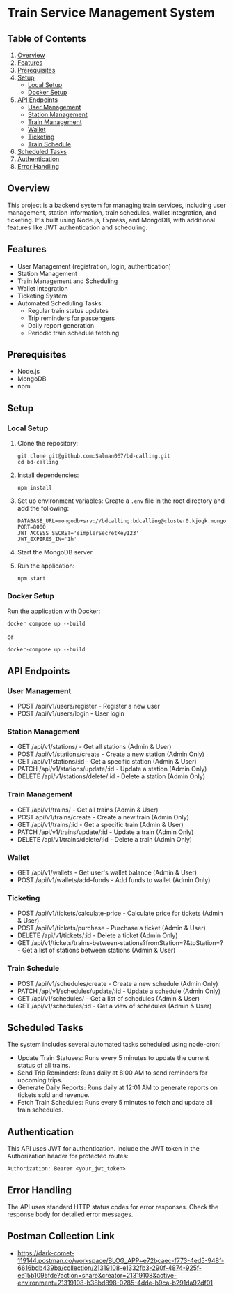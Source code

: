 # Train Service Management System

## Table of Contents
1. [Overview](#overview)
2. [Features](#features)
3. [Prerequisites](#prerequisites)
4. [Setup](#setup)
   - [Local Setup](#local-setup)
   - [Docker Setup](#docker-setup)
5. [API Endpoints](#api-endpoints)
   - [User Management](#user-management)
   - [Station Management](#station-management)
   - [Train Management](#train-management)
   - [Wallet](#wallet)
   - [Ticketing](#ticketing)
   - [Train Schedule](#train-schedule)
6. [Scheduled Tasks](#scheduled-tasks)
7. [Authentication](#authentication)
8. [Error Handling](#error-handling)

## Overview

This project is a backend system for managing train services, including user management, station information, train schedules, wallet integration, and ticketing. It's built using Node.js, Express, and MongoDB, with additional features like JWT authentication and scheduling.

## Features

- User Management (registration, login, authentication)
- Station Management
- Train Management and Scheduling
- Wallet Integration
- Ticketing System
- Automated Scheduling Tasks:
  - Regular train status updates
  - Trip reminders for passengers
  - Daily report generation
  - Periodic train schedule fetching

## Prerequisites

- Node.js 
- MongoDB
- npm 

## Setup

### Local Setup

1. Clone the repository:
   ```
   git clone git@github.com:Salman067/bd-calling.git
   cd bd-calling
   ```

2. Install dependencies:
   ```
   npm install
   ```

3. Set up environment variables:
   Create a `.env` file in the root directory and add the following:
   ```
   DATABASE_URL=mongodb+srv://bdcalling:bdcalling@cluster0.kjogk.mongodb.net/
   PORT=8000
   JWT_ACCESS_SECRET='simplerSecretKey123'
   JWT_EXPIRES_IN='1h'
   ```

4. Start the MongoDB server.

5. Run the application:
   ```
   npm start
   ```

### Docker Setup

Run the application with Docker:
```
docker compose up --build
```
or
```
docker-compose up --build
```

## API Endpoints

### User Management

- POST /api/v1/users/register - Register a new user
- POST /api/v1/users/login - User login

### Station Management

- GET /api/v1/stations/ - Get all stations (Admin & User)
- POST /api/v1/stations/create - Create a new station (Admin Only)
- GET /api/v1/stations/:id - Get a specific station (Admin & User)
- PATCH /api/v1/stations/update/:id - Update a station (Admin Only)
- DELETE /api/v1/stations/delete/:id - Delete a station (Admin Only)

### Train Management

- GET /api/v1/trains/ - Get all trains (Admin & User)
- POST api/v1/trains/create - Create a new train (Admin Only)
- GET /api/v1/trains/:id - Get a specific train (Admin & User)
- PATCH /api/v1/trains/update/:id - Update a train (Admin Only)
- DELETE /api/v1/trains/delete/:id - Delete a train (Admin Only)

### Wallet

- GET /api/v1/wallets - Get user's wallet balance (Admin & User)
- POST /api/v1/wallets/add-funds - Add funds to wallet (Admin Only)

### Ticketing

- POST /api/v1/tickets/calculate-price - Calculate price for tickets (Admin & User)
- POST /api/v1/tickets/purchase - Purchase a ticket (Admin & User)
- DELETE /api/v1/tickets/:id - Delete a ticket (Admin Only)
- GET /api/v1/tickets/trains-between-stations?fromStation=?&toStation=? - Get a list of stations between stations (Admin & User)

### Train Schedule

- POST /api/v1/schedules/create - Create a new schedule (Admin Only)
- PATCH /api/v1/schedules/update/:id - Update a schedule (Admin Only)
- GET /api/v1/schedules/ - Get a list of schedules (Admin & User)
- GET /api/v1/schedules/:id - Get a view of schedules (Admin & User)

## Scheduled Tasks

The system includes several automated tasks scheduled using node-cron:

- Update Train Statuses: Runs every 5 minutes to update the current status of all trains.
- Send Trip Reminders: Runs daily at 8:00 AM to send reminders for upcoming trips.
- Generate Daily Reports: Runs daily at 12:01 AM to generate reports on tickets sold and revenue.
- Fetch Train Schedules: Runs every 5 minutes to fetch and update all train schedules.

## Authentication

This API uses JWT for authentication. Include the JWT token in the Authorization header for protected routes:

```
Authorization: Bearer <your_jwt_token>
```

## Error Handling

The API uses standard HTTP status codes for error responses. Check the response body for detailed error messages.

## Postman Collection Link
- https://dark-comet-119144.postman.co/workspace/BLOG_APP~e72bcaec-f773-4ed5-948f-6616bdb439ba/collection/21319108-e1332fb3-290f-4874-925f-ee15b1095fde?action=share&creator=21319108&active-environment=21319108-b38bd898-0285-4dde-b9ca-b291da92df01